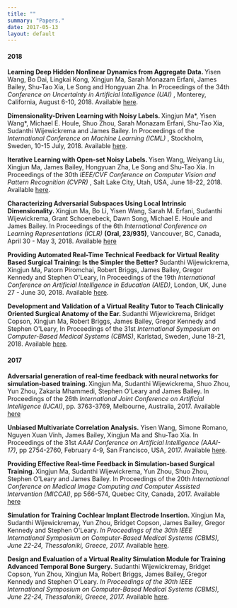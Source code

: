 ```yaml
---
title: ""
summary: "Papers."
date: 2017-05-13
layout: default
---
```

<h4>2018</h4>
<p>
<strong>
Learning Deep Hidden Nonlinear Dynamics from Aggregate Data. 
</strong>
Yisen Wang, Bo Dai, Lingkai Kong, Xingjun Ma, Sarah Monazam Erfani, James Bailey, Shu-Tao Xia, Le Song and Hongyuan Zha.
In Proceedings of the 34th <em>Conference on Uncertainty in Artificial Intelligence (UAI)</em>
, Monterey, California, August 6-10, 2018.
Available <a href="http://auai.org/uai2018/proceedings/papers/39.pdf">here</a>.
<p>

<p>
<strong>
Dimensionality-Driven Learning with Noisy Labels. 
</strong>
Xingjun Ma*, Yisen Wang*, Michael E. Houle, Shuo Zhou, Sarah Monazam Erfani, Shu-Tao Xia, Sudanthi Wijewickrema and James Bailey.
In  Proceedings of the <em>International Conference on Machine Learning (ICML)</em>
, Stockholm, Sweden, 10-15 July, 2018.
Available <a href="https://people.eng.unimelb.edu.au/baileyj/papers/icmlpaper2018.pdf">here</a>.
<p>

<p>
<strong>
Iterative Learning with Open-set Noisy Labels. 
</strong>
Yisen Wang, Weiyang Liu, Xingjun Ma, James Bailey,  Hongyuan  Zha, Le Song and Shu-Tao Xia.
In Proceedings of the 30th <em>IEEE/CVF Conference on Computer Vision and Pattern Recognition (CVPR)</em>
, Salt Lake City, Utah, USA, June 18-22, 2018.
Available <a href="https://people.eng.unimelb.edu.au/baileyj/papers/CVPR2018_Noise_label.pdf">here</a>.
<p>

<p>
<strong>
Characterizing Adversarial Subspaces Using Local Intrinsic Dimensionality.
</strong>
Xingjun Ma,
Bo Li, 
Yisen Wang, 
Sarah M. Erfani, 
Sudanthi Wijewickrema, 
Grant Schoenebeck, 
Dawn Song, 
Michael E. Houle and
James Bailey.
In Proceedings of the 6th <em>International Conference on Learning Representations (ICLR)</em>
 <strong> (Oral, 23/935)</strong>, Vancouver, BC, Canada, April 30 - May 3, 2018.
Available <a href="https://openreview.net/forum?id=B1gJ1L2aW">here</a>
<p>

<p>
<strong>
Providing Automated Real-Time Technical Feedback for Virtual Reality Based Surgical Training: Is the Simpler the Better?
</strong>
Sudanthi Wijewickrema, 
Xingjun Ma, 
Patorn Piromchai,
Robert Briggs, 
James Bailey, 
Gregor Kennedy and 
Stephen O'Leary,
In Proceedings of the 19th <em>International Conference on Artificial Intelligence in Education (AIED)</em>, London, UK, June 27 - June 30, 2018.
Available <a href="https://people.eng.unimelb.edu.au/baileyj/papers/AIED2018.pdf">here</a>.
<p>

<p>
<strong>
Development and Validation of a Virtual Reality Tutor to Teach Clinically Oriented Surgical Anatomy of the Ear.
</strong>
 Sudanthi Wijewickrema, 
 Bridget Copson, 
 Xingjun Ma, 
 Robert Briggs, 
 James Bailey, 
 Gregor Kennedy and
 Stephen O'Leary,
In Proceedings of the 31st <em>International Symposium on Computer-Based Medical Systems (CBMS)</em>,  Karlstad, Sweden, June 18-21, 2018.
Available <a href="https://people.eng.unimelb.edu.au/baileyj/papers/CBMS_2018_final.pdf">here</a>.
<p>

<h4>2017</h4>

<p>
<strong>
Adversarial generation of real-time feedback with neural networks for simulation-based training.
</strong>
Xingjun Ma,
Sudanthi Wijewickrema,
Shuo Zhou,
Yun Zhou,
Zakaria Mhammedi,
Stephen O'Leary and
James Bailey.
In Proceedings of the 26th <em>International Joint Conference on Artificial Intelligence (IJCAI)</em>, pp. 3763-3769, Melbourne, Australia, 2017.
Available <a href="https://arxiv.org/pdf/1703.01460.pdf">here</a>
<p>

<p>
<strong>Unbiased Multivariate Correlation Analysis.</strong>
Yisen Wang, Simone Romano, Nguyen Xuan Vinh, James Bailey, Xingjun Ma and Shu-Tao Xia.
In Proceedings of the 31st <em>AAAI Conference on Artificial Intelligence (AAAI-17)</em>, pp 2754-2760, February 4-9, San Francisco, USA, 2017.
Available <a href="http://people.eng.unimelb.edu.au/baileyj/papers/AAAI_17_CR.pdf">here</a>.
</p>

<p>
<strong>
Providing Effective Real-time Feedback in Simulation-based Surgical Training.
</strong>
Xingjun Ma, Sudanthi Wijewickrema, Yun Zhou, Shuo Zhou, Stephen O'Leary and James Bailey. 
In Proceedings of the 20th <em>International Conference on Medical Image Computing and Computer Assisted Intervention (MICCAI)</em>, pp 566-574, Quebec City, Canada, 2017.
Available <a href="https://arxiv.org/pdf/1703.01460.pdf">here</a>
</p>

<p>
<strong>Simulation for Training Cochlear Implant Electrode Insertion. </strong>
Xingjun Ma, Sudanthi Wijewickremay, Yun Zhou, Bridget Copson, James Bailey, Gregor Kennedy and Stephen O'Leary. 
<em>In Proceedings of the 30th IEEE International Symposium on Computer-Based Medical Systems (CBMS), June 22-24, Thessaloniki, Greece, 2017.</em>
Available <a href="http://people.eng.unimelb.edu.au/baileyj/papers/cbms-2017-2.pdf">here</a>.
</p>

<p>
<strong>Design and Evaluation of a Virtual Reality Simulation Module for Training Advanced Temporal Bone Surgery.</strong>
Sudanthi Wijewickremay, Bridget Copson, Yun Zhou, Xingjun Ma, Robert Briggs, James Bailey, Gregor Kennedy and Stephen O'Leary. 
<em>In Proceedings of the 30th IEEE International Symposium on Computer-Based Medical Systems (CBMS), June 22-24, Thessaloniki, Greece, 2017. </em>  
Available <a href="http://people.eng.unimelb.edu.au/baileyj/papers/cbms-2017-1.pdf">here</a>.
</p>

<!-- 
<p>
<strong>Feedback Techniques in Computer-Based Simulation Training: A Survey.</strong>
Sudanthi Wijewickrema, Xingjun Ma, James Bailey, Gregor Kennedy and Stephen O'Leary.
<em>arXiv preprint arXiv:1705.04683 (2017) </em>  
Available <a href="https://arxiv.org/pdf/1705.04683.pdf">here</a>.
</p>

<h4>2016</h4>

<p>
<strong>Finding Influentials in Twitter: A Temporal Influence Ranking Model.</strong>
Xingjun Ma, Chunping Li, James Bailey and Sudanthi Wijewickrema.
<em>Appeared in Proceedings of the 14th Australasian Data Mining (AusDM), Canberra, Australia, 2016. </em>  
Available <a href="https://arxiv.org/pdf/1703.01468.pdf">here</a>.
</p> -->


